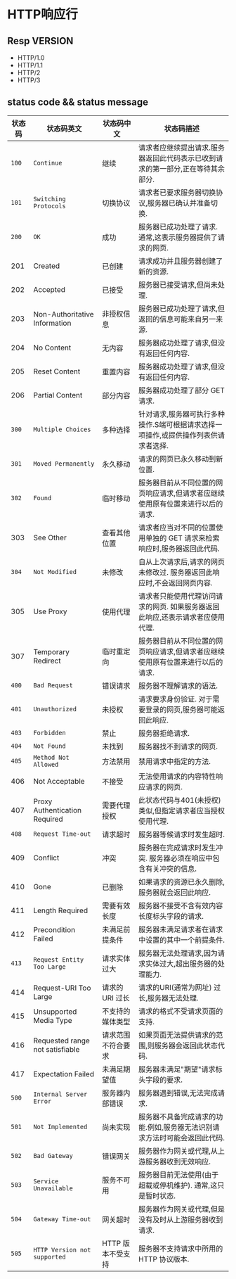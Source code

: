 # HTTP响应行

## Resp VERSION

- HTTP/1.0
- HTTP/1.1
- HTTP/2
- HTTP/3

## status code && status message

| 状态码 | 状态码英文                      | 状态码中文         | 状态码描述                                                                          |
| ------ | ------------------------------- | ------------------ | ----------------------------------------------------------------------------------- |
| `100`  | `Continue`                      | 继续               | 请求者应继续提出请求.服务器返回此代码表示已收到请求的第一部分,正在等待其余部分.     |
| `101`  | `Switching Protocols`           | 切换协议           | 请求者已要求服务器切换协议,服务器已确认并准备切换.                                  |
| `200`  | `OK`                            | 成功               | 服务器已成功处理了请求. 通常,这表示服务器提供了请求的网页.                          |
| 201    | Created                         | 已创建             | 请求成功并且服务器创建了新的资源.                                                   |
| 202    | Accepted                        | 已接受             | 服务器已接受请求,但尚未处理.                                                        |
| 203    | Non-Authoritative Information   | 非授权信息         | 服务器已成功处理了请求,但返回的信息可能来自另一来源.                                |
| 204    | No Content                      | 无内容             | 服务器成功处理了请求,但没有返回任何内容.                                            |
| 205    | Reset Content                   | 重置内容           | 服务器成功处理了请求,但没有返回任何内容.                                            |
| 206    | Partial Content                 | 部分内容           | 服务器成功处理了部分 GET 请求.                                                      |
| `300`  | `Multiple Choices`              | 多种选择           | 针对请求,服务器可执行多种操作.S端可根据请求选择一项操作,或提供操作列表供请求者选择. |
| `301`  | `Moved Permanently`             | 永久移动           | 请求的网页已永久移动到新位置.                                                       |
| `302`  | `Found`                         | 临时移动           | 服务器目前从不同位置的网页响应请求,但请求者应继续使用原有位置来进行以后的请求.      |
| 303    | See Other                       | 查看其他位置       | 请求者应当对不同的位置使用单独的 GET 请求来检索响应时,服务器返回此代码.             |
| `304`  | `Not Modified`                  | 未修改             | 自从上次请求后,请求的网页未修改过. 服务器返回此响应时,不会返回网页内容.             |
| 305    | Use Proxy                       | 使用代理           | 请求者只能使用代理访问请求的网页. 如果服务器返回此响应,还表示请求者应使用代理.      |
| 307    | Temporary Redirect              | 临时重定向         | 服务器目前从不同位置的网页响应请求,但请求者应继续使用原有位置来进行以后的请求.      |
| `400`  | `Bad Request`                   | 错误请求           | 服务器不理解请求的语法.                                                             |
| `401`  | `Unauthorized`                  | 未授权             | 请求要求身份验证. 对于需要登录的网页,服务器可能返回此响应.                          |
| `403`  | `Forbidden`                     | 禁止               | 服务器拒绝请求.                                                                     |
| `404`  | `Not Found`                     | 未找到             | 服务器找不到请求的网页.                                                             |
| `405`  | `Method Not Allowed`            | 方法禁用           | 禁用请求中指定的方法.                                                               |
| 406    | Not Acceptable                  | 不接受             | 无法使用请求的内容特性响应请求的网页.                                               |
| 407    | Proxy Authentication Required   | 需要代理授权       | 此状态代码与401(未授权) 类似,但指定请求者应当授权使用代理.                          |
| `408`  | `Request Time-out`              | 请求超时           | 服务器等候请求时发生超时.                                                           |
| 409    | Conflict                        | 冲突               | 服务器在完成请求时发生冲突. 服务器必须在响应中包含有关冲突的信息.                   |
| 410    | Gone                            | 已删除             | 如果请求的资源已永久删除,服务器就会返回此响应.                                      |
| 411    | Length Required                 | 需要有效长度       | 服务器不接受不含有效内容长度标头字段的请求.                                         |
| 412    | Precondition Failed             | 未满足前提条件     | 服务器未满足请求者在请求中设置的其中一个前提条件.                                   |
| `413`  | `Request Entity Too Large`      | 请求实体过大       | 服务器无法处理请求,因为请求实体过大,超出服务器的处理能力.                           |
| 414    | Request-URI Too Large           | 请求的 URI 过长    | 请求的URI(通常为网址) 过长,服务器无法处理.                                          |
| 415    | Unsupported Media Type          | 不支持的媒体类型   | 请求的格式不受请求页面的支持.                                                       |
| 416    | Requested range not satisfiable | 请求范围不符合要求 | 如果页面无法提供请求的范围,则服务器会返回此状态代码.                                |
| 417    | Expectation Failed              | 未满足期望值       | 服务器未满足"期望"请求标头字段的要求.                                               |
| `500`  | `Internal Server Error`         | 服务器内部错误     | 服务器遇到错误,无法完成请求.                                                        |
| `501`  | `Not Implemented`               | 尚未实现           | 服务器不具备完成请求的功能.例如,服务器无法识别请求方法时可能会返回此代码.           |
| `502`  | `Bad Gateway`                   | 错误网关           | 服务器作为网关或代理,从上游服务器收到无效响应.                                      |
| `503`  | `Service Unavailable`           | 服务不可用         | 服务器目前无法使用(由于超载或停机维护). 通常,这只是暂时状态.                        |
| `504`  | `Gateway Time-out`              | 网关超时           | 服务器作为网关或代理,但是没有及时从上游服务器收到请求.                              |
| `505`  | `HTTP Version not supported`    | HTTP 版本不受支持  | 服务器不支持请求中所用的 HTTP 协议版本.                                             |
